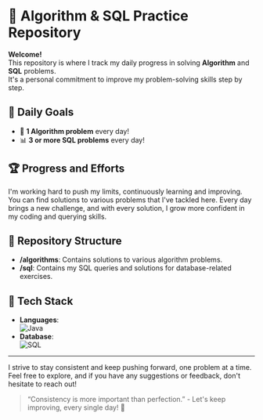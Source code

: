 # 📝 Algorithm & SQL Practice Repository

**Welcome!**  
This repository is where I track my daily progress in solving **Algorithm** and **SQL** problems.  
It's a personal commitment to improve my problem-solving skills step by step.

## 🌟 Daily Goals
- 🧠 **1 Algorithm problem** every day!
- 📊 **3 or more SQL problems** every day!

## 🏆 Progress and Efforts
I'm working hard to push my limits, continuously learning and improving.  
You can find solutions to various problems that I've tackled here. Every day brings a new challenge, and with every solution, I grow more confident in my coding and querying skills.

## 📂 Repository Structure
- **/algorithms**: Contains solutions to various algorithm problems.
- **/sql**: Contains my SQL queries and solutions for database-related exercises.

## 🔧 Tech Stack
- **Languages**:  
  ![Java](https://img.shields.io/badge/Java-ED8B00?style=for-the-badge&logo=java&logoColor=white)  
- **Database**:  
  ![SQL](https://img.shields.io/badge/SQL-336791?style=for-the-badge&logo=postgresql&logoColor=white)

---

I strive to stay consistent and keep pushing forward, one problem at a time.  
Feel free to explore, and if you have any suggestions or feedback, don't hesitate to reach out!

> “Consistency is more important than perfection.” - Let's keep improving, every single day! 🚀
